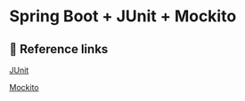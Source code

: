 # Spring Boot + JUnit + Mockito

## 🔗 Reference links

[JUnit](https://junit.org/junit5/docs/5.11.0/api/org.junit.jupiter.api/org/junit/jupiter/api/Assertions.html)

[Mockito](https://site.mockito.org/javadoc/current/org/mockito/Mockito.html)
